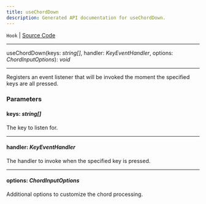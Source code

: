 ```yaml
---
title: useChordDown
description: Generated API documentation for useChordDown.
---
```


`Hook` | [Source Code](https://github.com/mrCamelCode/jtjs-react/blob/0e141e63e22c212c71ce52ba40f0472cc9028516/lib/hooks/user-input.hooks.ts#L77)

---

useChordDown(keys: _string[]_, handler: _KeyEventHandler_, options: _ChordInputOptions_): _void_

---

Registers an event listener that will be invoked the moment the specified keys are
all pressed.

### Parameters

#### keys: _string[]_

The key to listen for.

---

#### handler: _KeyEventHandler_

The handler to invoke when the specified key is pressed.

---

#### options: _ChordInputOptions_

Additional options to customize the chord processing.